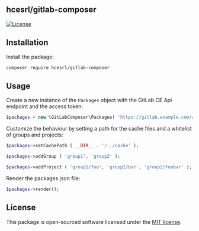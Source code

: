 ## hcesrl/gitlab-composer

[![License](http://img.shields.io/badge/license-MIT-brightgreen.svg?style=flat-square)](https://tldrlegal.com/license/mit-license)

## Installation

Install the package:
```bash
composer require hcesrl/gitlab-composer
```

## Usage
Create a new instance of the `Packages` object with the GitLab CE Api endpoint and the access token:
```php
$packages = new \GitLabComposer\Packages( 'https://gitlab.example.com/api/v4/', 'some_access_token' );
```

Customize the behaviour by setting a path for the cache files and a whitelist of groups and projects:
```php
$packages->setCachePath ( __DIR__ . '/../cache' );

$packages->addGroup ( 'group1', 'group2' );

$packages->addProject ( 'group1/foo', 'group2/bar', 'group2/foobar' );
```

Render the packages json file:
```php
$packages->render();
```

## License
This package is open-sourced software licensed under the [MIT license](http://opensource.org/licenses/MIT).